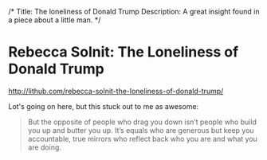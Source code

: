 /*
Title: The loneliness of Donald Trump
Description: A great insight found in a piece about a little man.
*/

# Rebecca Solnit: The Loneliness of Donald Trump
http://lithub.com/rebecca-solnit-the-loneliness-of-donald-trump/

Lot's going on here, but this stuck out to me as awesome:

> But the opposite of people who drag you down isn’t people who build you up and butter you up.
 It’s equals who are generous but keep you accountable, true mirrors who reflect back who you are and what you are doing.
